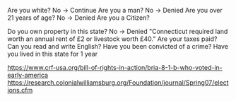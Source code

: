 Are you white?
    No -> Continue
Are you a man?
    No -> Denied
Are you over 21 years of age?
    No -> Denied
Are you a Citizen?

Do you own property in this state?
    No -> Denied
    "Connecticut required land worth an annual rent of £2 or livestock worth £40."
Are your taxes paid?
Can you read and write English?
Have you been convicted of a crime?
Have you lived in this state for 1 year

https://www.crf-usa.org/bill-of-rights-in-action/bria-8-1-b-who-voted-in-early-america
https://research.colonialwilliamsburg.org/Foundation/journal/Spring07/elections.cfm

